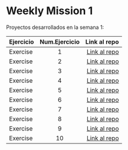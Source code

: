 # Weekly Mission 1
Proyectos desarrollados en la semana 1:

| Ejercicio | Num.Ejercicio | Link al repo |
| ------------- |:-------------:| -----:|
|Exercise |1     |[Link al repo](https://github.com/MiguelARojas/Exercise_1)
|Exercise |2     |[Link al repo](https://github.com/MiguelARojas/Exercise_2)
|Exercise |3     |[Link al repo](https://github.com/MiguelARojas/Exercise_3)
|Exercise |4     |[Link al repo](https://github.com/MiguelARojas/Exercise_4)
|Exercise |5     |[Link al repo](https://github.com/MiguelARojas/Exercise_5)
|Exercise |6     |[Link al repo](https://github.com/MiguelARojas/Exercise_6)
|Exercise |7     |[Link al repo](https://github.com/MiguelARojas/Exercise_7)
|Exercise |8     |[Link al repo](https://github.com/MiguelARojas/Exercise_8)
|Exercise |9     |[Link al repo](https://github.com/MiguelARojas/Exercise_9)
|Exercise |10    |[Link al repo](https://github.com/MiguelARojas/Exercise_10)
